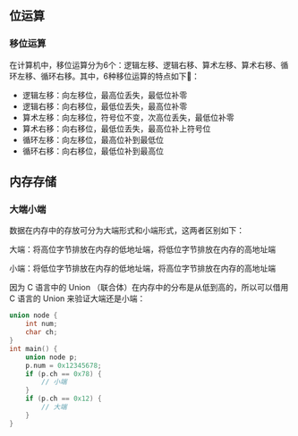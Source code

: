 ## 位运算

### 移位运算

在计算机中，移位运算分为6个：逻辑左移、逻辑右移、算术左移、算术右移、循环左移、循环右移。其中，6种移位运算的特点如下：
* 逻辑左移：向左移位，最高位丢失，最低位补零
* 逻辑右移：向右移位，最低位丢失，最高位补零
* 算术左移：向左移位，符号位不变，次高位丢失，最低位补零
* 算术右移：向右移位，最低位丢失，最高位补上符号位
* 循环左移：向左移位，最高位补到最低位
* 循环右移：向右移位，最低位补到最高位

## 内存存储

### 大端小端

数据在内存中的存放可分为大端形式和小端形式，这两者区别如下：

大端：将高位字节排放在内存的低地址端，将低位字节排放在内存的高地址端

小端：将低位字节排放在内存的低地址端，将高位字节排放在内存的高地址端

因为 C 语言中的 Union （联合体）在内存中的分布是从低到高的，所以可以借用 C 语言的 Union 来验证大端还是小端：

```c
union node {
    int num;
    char ch;
}
int main() {
    union node p;
    p.num = 0x12345678;
    if (p.ch == 0x78) {
        // 小端
    }
    if (p.ch == 0x12) {
        // 大端
    }
}
```
